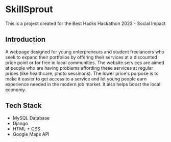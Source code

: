 # SkillSprout

This is a project created for the Best Hacks Hackathon 2023 - Social Impact

## Introduction

A webpage designed for young enterpreneurs and student freelancers who seek to expand
their portfolios by offering their services at a discounted price point or for free in local communities.
The website services are aimed at people who are having problems affording these services at regular prices (like healthcare, photo sessinons). The lower price's purpose is to make it easier to get access to a service and
let young people earn experience needed in the modern job market. It also helps boost the local economy.

## Tech Stack

- MySQL Database
- Django
- HTML + CSS
- Google Maps API
